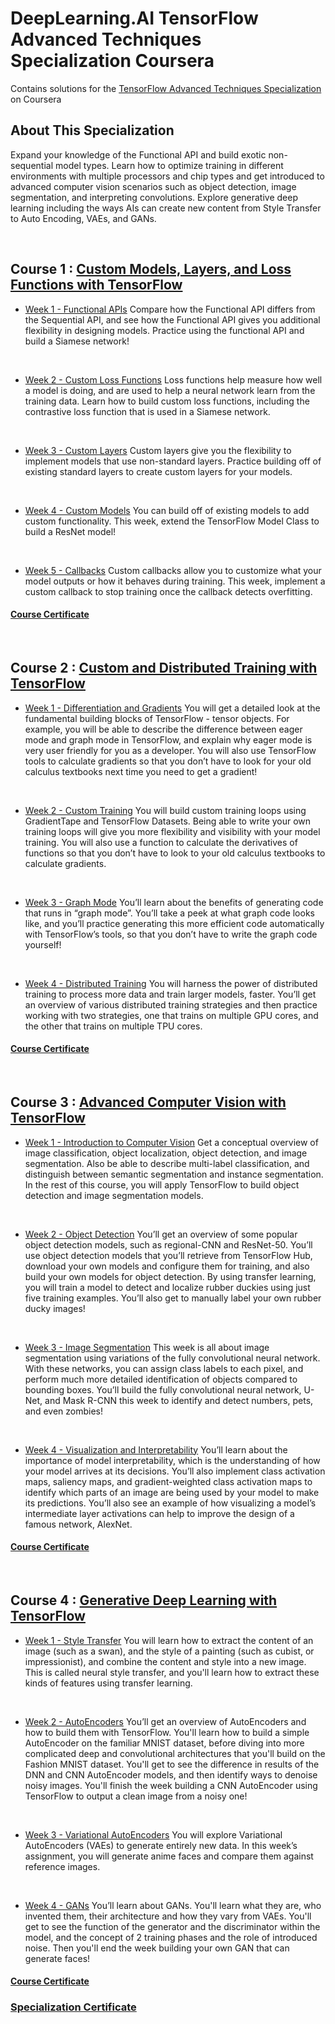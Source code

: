 # DeepLearning.AI TensorFlow Advanced Techniques Specialization Coursera

Contains solutions for the [TensorFlow Advanced Techniques Specialization](https://www.coursera.org/specializations/tensorflow-advanced-techniques?) on Coursera

## About This Specialization

Expand your knowledge of the Functional API and build exotic non-sequential model types. Learn how to optimize training in different environments with multiple processors and chip types and get introduced to advanced computer vision scenarios such as object detection, image segmentation, and interpreting convolutions. Explore generative deep learning including the ways AIs can create new content from Style Transfer to Auto Encoding, VAEs, and GANs.

<br/>

## Course 1 : [Custom Models, Layers, and Loss Functions with TensorFlow](https://www.coursera.org/learn/custom-models-layers-loss-functions-with-tensorflow?specialization=tensorflow-advanced-techniques)

- [Week 1 - Functional APIs](https://github.com/testob02/TensorFlow-Advanced-Techniques-Specialization--Coursera/tree/main/C1%20-%20Custom%20Models%2C%20Layers%2C%20and%20Loss%20Functions%20with%20TensorFlow/Week%201)
  Compare how the Functional API differs from the Sequential API, and see how the Functional API gives you additional flexibility in designing models. Practice using the functional API and build a Siamese network!

<br/>

- [Week 2 - Custom Loss Functions](https://github.com/testob02/TensorFlow-Advanced-Techniques-Specialization--Coursera/tree/main/C1%20-%20Custom%20Models%2C%20Layers%2C%20and%20Loss%20Functions%20with%20TensorFlow/Week%202)
  Loss functions help measure how well a model is doing, and are used to help a neural network learn from the training data. Learn how to build custom loss functions, including the contrastive loss function that is used in a Siamese network.

<br/>

- [Week 3 - Custom Layers](https://github.com/testob02/TensorFlow-Advanced-Techniques-Specialization--Coursera/tree/main/C1%20-%20Custom%20Models%2C%20Layers%2C%20and%20Loss%20Functions%20with%20TensorFlow/Week%203)
  Custom layers give you the flexibility to implement models that use non-standard layers. Practice building off of existing standard layers to create custom layers for your models.

<br/>

- [Week 4 - Custom Models](https://github.com/testob02/TensorFlow-Advanced-Techniques-Specialization--Coursera/tree/main/C1%20-%20Custom%20Models%2C%20Layers%2C%20and%20Loss%20Functions%20with%20TensorFlow/Week%204)
  You can build off of existing models to add custom functionality. This week, extend the TensorFlow Model Class to build a ResNet model!

<br/>

- [Week 5 - Callbacks](https://github.com/testob02/TensorFlow-Advanced-Techniques-Specialization--Coursera/tree/main/C1%20-%20Custom%20Models%2C%20Layers%2C%20and%20Loss%20Functions%20with%20TensorFlow/Week%205)
  Custom callbacks allow you to customize what your model outputs or how it behaves during training. This week, implement a custom callback to stop training once the callback detects overfitting.

#### [Course Certificate](https://coursera.org/share/90ed742fc9a7f47eb3bdefbfcd831f0b)

<br/>

## Course 2 : [Custom and Distributed Training with TensorFlow](https://www.coursera.org/learn/custom-distributed-training-with-tensorflow?specialization=tensorflow-advanced-techniques)

- [Week 1 - Differentiation and Gradients](https://github.com/testob02/TensorFlow-Advanced-Techniques-Specialization--Coursera/tree/main/C2%20-%20Custom%20and%20Distributed%20Training%20with%20TensorFlow/Week%201)
  You will get a detailed look at the fundamental building blocks of TensorFlow - tensor objects. For example, you will be able to describe the difference between eager mode and graph mode in TensorFlow, and explain why eager mode is very user friendly for you as a developer. You will also use TensorFlow tools to calculate gradients so that you don’t have to look for your old calculus textbooks next time you need to get a gradient!

  <br/>

- [Week 2 - Custom Training](https://github.com/testob02/TensorFlow-Advanced-Techniques-Specialization--Coursera/tree/main/C2%20-%20Custom%20and%20Distributed%20Training%20with%20TensorFlow/Week%202)
  You will build custom training loops using GradientTape and TensorFlow Datasets. Being able to write your own training loops will give you more flexibility and visibility with your model training. You will also use a function to calculate the derivatives of functions so that you don’t have to look to your old calculus textbooks to calculate gradients.

<br/>

- [Week 3 - Graph Mode](https://github.com/testob02/TensorFlow-Advanced-Techniques-Specialization--Coursera/tree/main/C2%20-%20Custom%20and%20Distributed%20Training%20with%20TensorFlow/Week%203)
  You’ll learn about the benefits of generating code that runs in “graph mode”. You’ll take a peek at what graph code looks like, and you’ll practice generating this more efficient code automatically with TensorFlow’s tools, so that you don’t have to write the graph code yourself!

<br/>

- [Week 4 - Distributed Training](https://github.com/testob02/TensorFlow-Advanced-Techniques-Specialization--Coursera/tree/main/C2%20-%20Custom%20and%20Distributed%20Training%20with%20TensorFlow/Week%204)
  You will harness the power of distributed training to process more data and train larger models, faster. You’ll get an overview of various distributed training strategies and then practice working with two strategies, one that trains on multiple GPU cores, and the other that trains on multiple TPU cores.

#### [Course Certificate](https://coursera.org/share/204f815e85005f77729a013eeed3bbbb)

<br/>

## Course 3 : [Advanced Computer Vision with TensorFlow](https://www.coursera.org/learn/advanced-computer-vision-with-tensorflow?specialization=tensorflow-advanced-techniques)

- [Week 1 - Introduction to Computer Vision](https://github.com/testob02/TensorFlow-Advanced-Techniques-Specialization--Coursera/tree/main/C3%20-%20Advanced%20Computer%20Vision%20with%20TensorFlow/Week%201)
  Get a conceptual overview of image classification, object localization, object detection, and image segmentation. Also be able to describe multi-label classification, and distinguish between semantic segmentation and instance segmentation. In the rest of this course, you will apply TensorFlow to build object detection and image segmentation models.

<br/>

- [Week 2 - Object Detection](https://github.com/testob02/TensorFlow-Advanced-Techniques-Specialization--Coursera/tree/main/C3%20-%20Advanced%20Computer%20Vision%20with%20TensorFlow/Week%202)
  You’ll get an overview of some popular object detection models, such as regional-CNN and ResNet-50. You’ll use object detection models that you’ll retrieve from TensorFlow Hub, download your own models and configure them for training, and also build your own models for object detection. By using transfer learning, you will train a model to detect and localize rubber duckies using just five training examples. You’ll also get to manually label your own rubber ducky images!

<br/>

- [Week 3 - Image Segmentation](https://github.com/testob02/TensorFlow-Advanced-Techniques-Specialization--Coursera/tree/main/C3%20-%20Advanced%20Computer%20Vision%20with%20TensorFlow/Week%203)
  This week is all about image segmentation using variations of the fully convolutional neural network. With these networks, you can assign class labels to each pixel, and perform much more detailed identification of objects compared to bounding boxes. You’ll build the fully convolutional neural network, U-Net, and Mask R-CNN this week to identify and detect numbers, pets, and even zombies!

<br/>

- [Week 4 - Visualization and Interpretability](https://github.com/testob02/TensorFlow-Advanced-Techniques-Specialization--Coursera/tree/main/C3%20-%20Advanced%20Computer%20Vision%20with%20TensorFlow/Week%204)
  You’ll learn about the importance of model interpretability, which is the understanding of how your model arrives at its decisions. You’ll also implement class activation maps, saliency maps, and gradient-weighted class activation maps to identify which parts of an image are being used by your model to make its predictions. You’ll also see an example of how visualizing a model’s intermediate layer activations can help to improve the design of a famous network, AlexNet.

#### [Course Certificate](https://coursera.org/share/de9549665d4ceead8c5fae16a83e7dcc)

<br/>

## Course 4 : [Generative Deep Learning with TensorFlow](https://www.coursera.org/learn/generative-deep-learning-with-tensorflow?specialization=tensorflow-advanced-techniques)

- [Week 1 - Style Transfer](https://github.com/testob02/TensorFlow-Advanced-Techniques-Specialization--Coursera/tree/main/C4%20-%20Generative%20Deep%20Learning%20with%20TensorFlow/Week%201)
  You will learn how to extract the content of an image (such as a swan), and the style of a painting (such as cubist, or impressionist), and combine the content and style into a new image. This is called neural style transfer, and you'll learn how to extract these kinds of features using transfer learning.

<br/>

- [Week 2 - AutoEncoders](https://github.com/testob02/TensorFlow-Advanced-Techniques-Specialization--Coursera/tree/main/C4%20-%20Generative%20Deep%20Learning%20with%20TensorFlow/Week%202)
  You’ll get an overview of AutoEncoders and how to build them with TensorFlow. You'll learn how to build a simple AutoEncoder on the familiar MNIST dataset, before diving into more complicated deep and convolutional architectures that you'll build on the Fashion MNIST dataset. You'll get to see the difference in results of the DNN and CNN AutoEncoder models, and then identify ways to denoise noisy images. You'll finish the week building a CNN AutoEncoder using TensorFlow to output a clean image from a noisy one!

<br/>

- [Week 3 - Variational AutoEncoders](https://github.com/testob02/TensorFlow-Advanced-Techniques-Specialization--Coursera/tree/main/C4%20-%20Generative%20Deep%20Learning%20with%20TensorFlow/Week%203)
  You will explore Variational AutoEncoders (VAEs) to generate entirely new data. In this week’s assignment, you will generate anime faces and compare them against reference images.

<br/>

- [Week 4 - GANs](https://github.com/testob02/TensorFlow-Advanced-Techniques-Specialization--Coursera/tree/main/C4%20-%20Generative%20Deep%20Learning%20with%20TensorFlow/Week%204)
  You’ll learn about GANs. You'll learn what they are, who invented them, their architecture and how they vary from VAEs. You'll get to see the function of the generator and the discriminator within the model, and the concept of 2 training phases and the role of introduced noise. Then you'll end the week building your own GAN that can generate faces!

#### [Course Certificate](https://coursera.org/share/04601a492bb1570e48f019519f5c5b57)

### [Specialization Certificate](https://coursera.org/share/347afdd96529f239361febc6068e3c1c)
